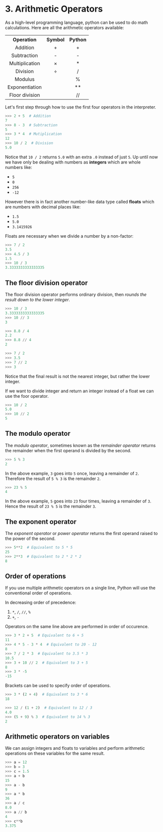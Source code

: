 # 3. Arithmetic Operators

As a high-level programming language, python can be used to do math calculations. Here are all the arithmetic operators available:

<table style="width:100%; text-align: center">
  <tr>
    <th>Operation</th>
    <th>Symbol</th>
    <th>Python</th>
  </tr>
  <tr>
    <td>Addition</td>
    <td>+</td>
    <td>+</td>
  </tr>
  <tr>
    <td>Subtraction</td>
    <td>-</td>
    <td>-</td>
  </tr>
    <tr>
    <td>Multiplication</td>
    <td>&times</td>
    <td>*</td>
  </tr>
  <tr>
    <td>Division</td>
    <td>&divide</td>
    <td>/</td>
  </tr>
  <tr>
    <td>Modulus</td>
    <td></td>
    <td>%</td>
  </tr>
  <tr>
    <td>Exponentiation</td>
    <td></td>
    <td>**</td>
  </tr>
  <tr>
    <td>Floor division</td>
    <td></td>
    <td>//</td>
  </tr>
</table>

Let's first step through how to use the first four operators in the interpreter.

```python
>>> 2 + 5  # Addition
7
>>> 8 - 3  # Subtraction
5
>>> 3 * 4  # Mutiplication
12
>>> 10 / 2  # Division
5.0
```

Notice that `10 / 2` returns `5.0` with an extra `.0` instead of just `5`. Up until now we have only be dealing with numbers as **integers** which are whole numbers like:

- `5`
- `0`
- `256`
- `-12`

However there is in fact another number-like data type called **floats** which are numbers with decimal places like:

- `1.5`
- `5.0`
- `3.1415926`

Floats are necessary when we divide a number by a non-factor:

```python
>>> 7 / 2
3.5
>>> 4.5 / 3
1.5
>>> 10 / 3
3.3333333333333335
```

## The floor division operator

The floor division operator performs ordinary division, then _rounds the result down to the lower integer_.

```python
>>> 10 / 3
3.3333333333333335
>>> 10 // 3
3
```

```python
>>> 8.8 / 4
2.2
>>> 8.8 // 4
2
```

```python
>>> 7 / 2
>>> 3.5
>>> 7 // 2
>>> 3
```

Notice that the final result is not the nearest integer, but rather the lower integer.

If we want to divide integer and return an integer instead of a float we can use the foor operator.

```python
>>> 10 / 2
5.0
>>> 10 // 2
5
```

## The modulo operator

The _modulo operator_, sometimes known as the _remainder operator_ returns the remainder when the first operand is divided by the second.

```python
>>> 5 % 3
2
```

In the above example, `3` goes into `5` once, leaving a remainder of `2`. Therefore the result of `5 % 3` is the remainder `2`.

```python
>>> 23 % 5
4
```

In the above example, `5` goes into `23` four times, leaving a remainder of `3`. Hence the result of `23 % 5` is the remainder `3`.

## The exponent operator

The _exponent operator_ or _power operator_ returns the first operand raised to the power of the second.

```python
>>> 5**2  # Equivalent to 5 * 5
25
>>> 2**3  # Equivalent to 2 * 2 * 2
8
```

## Order of operations

If you use multiple arithmetic operators on a single line, Python will use the conventional order of operations.

In decreasing order of precedence:

1. `*`, `/`, `//`, `%`
2. `+`, `-`

Operators on the same line above are performed in order of occurence.

```python
>>> 3 * 2 + 5  # Equivalent to 6 + 5
11
>>> 4 * 5 - 3 * 4  # Equivalent to 20 - 12
8
>>> 7 / 2 * 3  # Equivalent to 3.5 * 3
10.5
>>> 3 + 10 // 2  # Equivalent to 3 + 5
8
>>> 3 * -5
-15
```

Brackets can be used to specify order of operations.

```python
>>> 3 * (2 + 4)  # Equivalent to 3 * 6
18

>>> 12 / (1 + 2)  # Equivalent to 12 / 3
4.0
>>> (5 + 9) % 3  # Equivalent to 14 % 3
2
```

## Arithmetic operators on variables

We can assign integers and floats to variables and perform arithmetic operations on these variables for the same result.

```python
>>> a = 12
>>> b = 3
>>> c = 1.5
>>> a + b
15
>>> a - b
9
>>> a * b
36
>>> a / c
8.0
>>> a // b
4
>>> c**b
3.375
```
